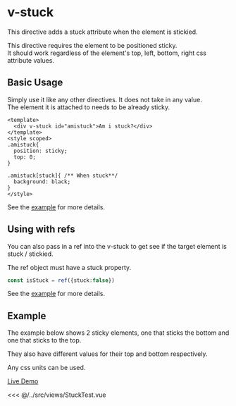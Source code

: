 # v-stuck
This directive adds a stuck attribute when the element is stickied.

This directive requires the element to be positioned sticky.<br>
It should work regardless of the element's top, left, bottom, right css attribute values.

## Basic Usage
Simply use it like any other directives. It does not take in any value.<br>
The element it is attached to needs to be already sticky.

```vue
<template>
  <div v-stuck id="amistuck">Am i stuck?</div>
</template>
<style scoped>
.amistuck{
  position: sticky;
  top: 0;
}

.amistuck[stuck]{ /** When stuck**/
  background: black;
}
</style>
```

See the [example](#example) for more details.

## Using with refs
You can also pass in a ref into the v-stuck to get see if the target element is stuck / stickied.

The ref object must have a stuck property.
```ts
const isStuck = ref({stuck:false}) 
```
See the [example](#example) for more details.

## Example
The example below shows 2 sticky elements, one that sticks the bottom and one that sticks to the top.

They also have different values for their top and bottom respectively.

Any css units can be used.

[Live Demo](https://stackblitz.com/edit/examples-vyue42-vstuck?file=src%2FApp.vue)

<<< @/../src/views/StuckTest.vue

